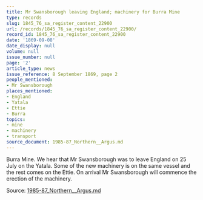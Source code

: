 ```yaml
---
title: Mr Swansborough leaving England; machinery for Burra Mine
type: records
slug: 1845_76_sa_register_content_22900
url: /records/1845_76_sa_register_content_22900/
record_id: 1845_76_sa_register_content_22900
date: '1869-09-08'
date_display: null
volume: null
issue_number: null
page: '2'
article_type: news
issue_reference: 8 September 1869, page 2
people_mentioned:
- Mr Swansborough
places_mentioned:
- England
- Yatala
- Ettie
- Burra
topics:
- mine
- machinery
- transport
source_document: 1985-87_Northern__Argus.md
---
```


Burra Mine.  We hear that Mr Swansborough was to leave England on 25 July on the Yatala.  Some of the new machinery is on the same vessel and the rest comes on the Ettie.  On arrival Mr Swansborough will commence the erection of the machinery.

Source: [1985-87_Northern__Argus.md](/downloads/markdown/1985-87_Northern__Argus.md)
